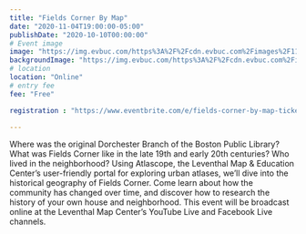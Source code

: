 ```yaml
---
title: "Fields Corner By Map"
date: "2020-11-04T19:00:00-05:00"
publishDate: "2020-10-10T00:00:00"
# Event image
image: "https://img.evbuc.com/https%3A%2F%2Fcdn.evbuc.com%2Fimages%2F112555761%2F167762409652%2F1%2Foriginal.20200924-161748?w=1080&auto=format%2Ccompress&q=75&sharp=10&rect=98%2C0%2C1724%2C862&s=cd39c6a755ca5daf23bb69391068a2ac"
backgroundImage: "https://img.evbuc.com/https%3A%2F%2Fcdn.evbuc.com%2Fimages%2F112555761%2F167762409652%2F1%2Foriginal.20200924-161748?w=1080&auto=format%2Ccompress&q=75&sharp=10&rect=98%2C0%2C1724%2C862&s=cd39c6a755ca5daf23bb69391068a2ac"
# location
location: "Online"
# entry fee
fee: "Free"

registration : "https://www.eventbrite.com/e/fields-corner-by-map-tickets-122577124479"

---
```


Where was the original Dorchester Branch of the Boston Public Library? What was Fields Corner like in the late 19th and early 20th centuries? Who lived in the neighborhood? Using Atlascope, the Leventhal Map & Education Center’s user-friendly portal for exploring urban atlases, we’ll dive into the historical geography of Fields Corner. Come learn about how the community has changed over time, and discover how to research the history of your own house and neighborhood.
This event will be broadcast online at the Leventhal Map Center’s YouTube Live and Facebook Live channels.